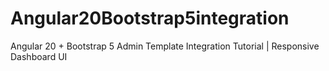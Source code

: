 # Angular20Bootstrap5integration
Angular 20 + Bootstrap 5 Admin Template Integration Tutorial | Responsive Dashboard UI

